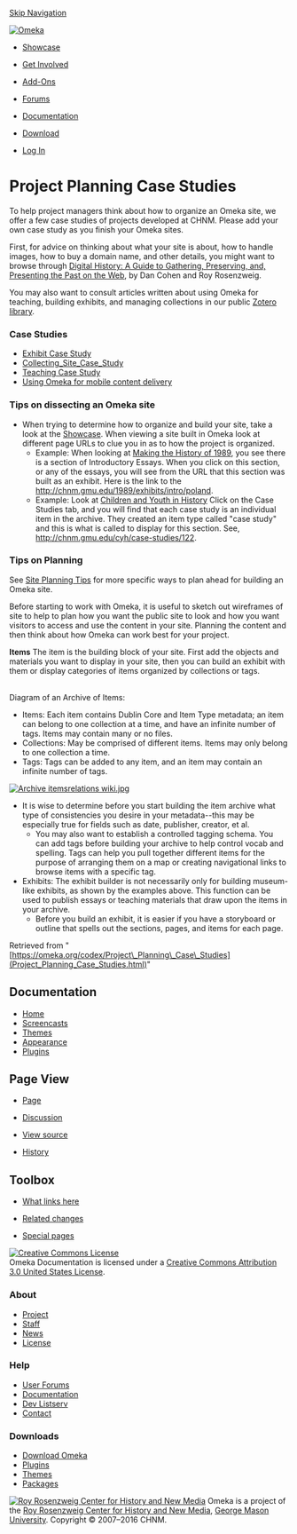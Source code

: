 <div id="wrap">

[Skip Navigation](Project_Planning_Case_Studies.html#content)
<div id="header">

<div class="padding">

<span
id="logo">[![Omeka](../ui/i/logo-horizontal-288px.gif)](../index.html)</span>
<div id="search-form">

</div>

-   <div id="nav-showcase">

    </div>

    [Showcase](../showcase/index.html)
-   <div id="nav-involved">

    </div>

    [Get Involved](../get-involved/index.html)
-   <div id="nav-addons">

    </div>

    [Add-Ons](../add-ons/index.html)
-   <div id="nav-forums">

    </div>

    [Forums](../forums/index.html)
-   <div id="nav-documentation">

    </div>

    [Documentation](index.html)
-   <div id="nav-download">

    </div>

    [Download](../download/index.html)

</div>

</div>

<div id="content">

<div class="padding">

<div id="user-meta">

-   <div id="pt-login">

    </div>

    [Log
    In](https://omeka.org/c/index.php?title=Special:UserLogin&returnto=Project%20Planning%20Case%20Studies)

</div>

Project Planning Case Studies
=============================

<div id="primary">

To help project managers think about how to organize an Omeka site, we
offer a few case studies of projects developed at CHNM. Please add your
own case study as you finish your Omeka sites.

First, for advice on thinking about what your site is about, how to
handle images, how to buy a domain name, and other details, you might
want to browse through [Digital History: A Guide to Gathering,
Preserving, and, Presenting the Past on the
Web](http://chnm.gmu.edu/digitalhistory), by Dan Cohen and Roy
Rosenzweig.

You may also want to consult articles written about using Omeka for
teaching, building exhibits, and managing collections in our public
[Zotero library](https://www.zotero.org/groups/omeka/items).

### <span id="Case_Studies" class="mw-headline"> Case Studies </span>

-   [Exhibit Case
    Study](https://omeka.org/codex/Exhibit_Case_Study "Exhibit Case Study")
-   [Collecting\_Site\_Case\_Study](https://omeka.org/codex/Collecting_Site_Case_Study "Collecting Site Case Study")
-   [Teaching Case
    Study](https://omeka.org/codex/Teaching_Case_Study "Teaching Case Study")
-   [Using Omeka for mobile content
    delivery](http://chnm.gmu.edu/labs/mobile-for-museums/implementation-and-prototypes/)

### <span id="Tips_on_dissecting_an_Omeka_site" class="mw-headline"> Tips on dissecting an Omeka site </span>

-   When trying to determine how to organize and build your site, take a
    look at the [Showcase](../showcase.1.html). When viewing a site
    built in Omeka look at different page URLs to clue you in as to how
    the project is organized.
    -   Example: When looking at [Making the History of
        1989](http://chnm.gmu.edu/1989), you see there is a section of
        Introductory Essays. When you click on this section, or any of
        the essays, you will see from the URL that this section was
        built as an exhibit. Here is the link to the
        <http://chnm.gmu.edu/1989/exhibits/intro/poland>.
    -   Example: Look at [Children and Youth in
        History](http://chnm.gmu.edu/cyh/) Click on the Case Studies
        tab, and you will find that each case study is an individual
        item in the archive. They created an item type called "case
        study" and this is what is called to display for this section.
        See, <http://chnm.gmu.edu/cyh/case-studies/122>.

### <span id="Tips_on_Planning" class="mw-headline"> Tips on Planning </span>

See [Site Planning Tips](Site_Planning_Tips.html "Site Planning Tips")
for more specific ways to plan ahead for building an Omeka site.

Before starting to work with Omeka, it is useful to sketch out
wireframes of site to help to plan how you want the public site to look
and how you want visitors to access and use the content in your site.
Planning the content and then think about how Omeka can work best for
your project.

**Items** The item is the building block of your site. First add the
objects and materials you want to display in your site, then you can
build an exhibit with them or display categories of items organized by
collections or tags.

\
 Diagram of an Archive of Items:

-   Items: Each item contains Dublin Core and Item Type metadata; an
    item can belong to one collection at a time, and have an infinite
    number of tags. Items may contain many or no files.
-   Collections: May be comprised of different items. Items may only
    belong to one collection a time.
-   Tags: Tags can be added to any item, and an item may contain an
    infinite number of tags.

[![Archive itemsrelations
wiki.jpg](https://omeka.org/c/images/f/f8/Archive_itemsrelations_wiki.jpg)](https://omeka.org/codex/File:Archive_itemsrelations_wiki.jpg)

-   It is wise to determine before you start building the item archive
    what type of consistencies you desire in your metadata--this may be
    especially true for fields such as date, publisher, creator, et al.
    -   You may also want to establish a controlled tagging schema. You
        can add tags before building your archive to help control vocab
        and spelling. Tags can help you pull together different items
        for the purpose of arranging them on a map or creating
        navigational links to browse items with a specific tag.
-   Exhibits: The exhibit builder is not necessarily only for building
    museum-like exhibits, as shown by the examples above. This function
    can be used to publish essays or teaching materials that draw upon
    the items in your archive.
    -   Before you build an exhibit, it is easier if you have a
        storyboard or outline that spells out the sections, pages, and
        items for each page.

<div class="printfooter">

Retrieved from
"[https://omeka.org/codex/Project\_Planning\_Case\_Studies](Project_Planning_Case_Studies.html)"

</div>

<div id="catlinks" class="catlinks catlinks-allhidden">

</div>

</div>

<div id="secondary">

<div class="portlet">

Documentation
-------------

-   [Home](index.html)
-   [Screencasts](Screencasts.html)
-   [Themes](Managing_Themes_2.0.html)
-   [Appearance](Managing_Appearance_2.0.html)
-   [Plugins](Plugins2.0.html)

</div>

<div class="portlet">

Page View
---------

-   <div id="nav-page">

    </div>

    [Page](Project_Planning_Case_Studies.html)
-   <div id="nav-discussion">

    </div>

    [Discussion](https://omeka.org/c/index.php?title=Talk:Project_Planning_Case_Studies&action=edit&redlink=1)
-   <div id="nav-view_source">

    </div>

    [View
    source](https://omeka.org/c/index.php?title=Project_Planning_Case_Studies&action=edit)
-   <div id="nav-history">

    </div>

    [History](https://omeka.org/c/index.php?title=Project_Planning_Case_Studies&action=history)

</div>

<div id="wiki-toolbox" class="portlet">

Toolbox
-------

-   <div id="t-whatlinkshere">

    </div>

    [What links
    here](https://omeka.org/codex/Special:WhatLinksHere/Project_Planning_Case_Studies)
-   <div id="t-recentchangeslinked">

    </div>

    [Related
    changes](https://omeka.org/codex/Special:RecentChangesLinked/Project_Planning_Case_Studies)
-   <div id="t-specialpages">

    </div>

    [Special pages](Special:SpecialPages.html)

</div>

[![Creative Commons
License](https://i.creativecommons.org/l/by/3.0/us/88x31.png)](http://creativecommons.org/licenses/by/3.0/us/)\
Omeka Documentation is licensed under a [Creative Commons Attribution
3.0 United States
License](http://creativecommons.org/licenses/by/3.0/us/).

</div>

</div>

</div>

<div id="footer">

<div class="padding">

<div id="sitemap">

<div class="section">

### About

-   [Project](../about/index.html)
-   [Staff](../about/staff/index.html)
-   [News](../blog/index.html)
-   [License](http://www.gnu.org/copyleft/gpl.html)

</div>

<div class="section">

### Help

-   [User Forums](../forums/index.html)
-   [Documentation](index.html)
-   [Dev Listserv](http://groups.google.com/group/omeka-dev)
-   [Contact](../contact/index.html)

</div>

<div class="section">

### Downloads

-   [Download Omeka](../download/index.html)
-   [Plugins](../addons/plugins.html)
-   [Themes](../addons/themes.html)
-   [Packages](../download/packages/index.html)

</div>

</div>

<div id="chnm-meta">

<span id="chnm-logo">[![Roy Rosenzweig Center for History and New
Media](../ui/i/rrchnm-logo-regular.gif)](http://chnm.gmu.edu)</span>
Omeka is a project of the [Roy Rosenzweig Center for History and New
Media](http://chnm.gmu.edu), [George Mason
University](http://www.gmu.edu). Copyright © 2007–2016 CHNM.

</div>

</div>

</div>

</div>

